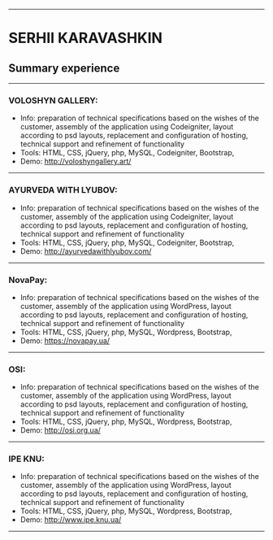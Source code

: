 
***
# SERHII KARAVASHKIN
## Summary experience
***

### VOLOSHYN GALLERY:
- Info: preparation of technical specifications based on the wishes of the customer, assembly of the application using Codeigniter, layout according to psd layouts, replacement and configuration of hosting, technical support and refinement of functionality
- Tools: HTML, CSS, jQuery, php, MySQL, Codeigniter, Bootstrap, 
- Demo: http://voloshyngallery.art/
***

### AYURVEDA WITH LYUBOV:
- Info: preparation of technical specifications based on the wishes of the customer, assembly of the application using Codeigniter, layout according to psd layouts, replacement and configuration of hosting, technical support and refinement of functionality
- Tools: HTML, CSS, jQuery, php, MySQL, Codeigniter, Bootstrap, 
- Demo: http://ayurvedawithlyubov.com/
***

### NovaPay:
- Info: preparation of technical specifications based on the wishes of the customer, assembly of the application using WordPress, layout according to psd layouts, replacement and configuration of hosting, technical support and refinement of functionality
- Tools: HTML, CSS, jQuery, php, MySQL, Wordpress, Bootstrap,
- Demo: https://novapay.ua/
***

### OSI:
- Info: preparation of technical specifications based on the wishes of the customer, assembly of the application using WordPress, layout according to psd layouts, replacement and configuration of hosting, technical support and refinement of functionality
- Tools: HTML, CSS, jQuery, php, MySQL, Wordpress, Bootstrap,
- Demo: http://osi.org.ua/
***

### IPE KNU:
- Info: preparation of technical specifications based on the wishes of the customer, assembly of the application using WordPress, layout according to psd layouts, replacement and configuration of hosting, technical support and refinement of functionality
- Tools: HTML, CSS, jQuery, php, MySQL, Wordpress, Bootstrap,
- Demo: http://www.ipe.knu.ua/
***





